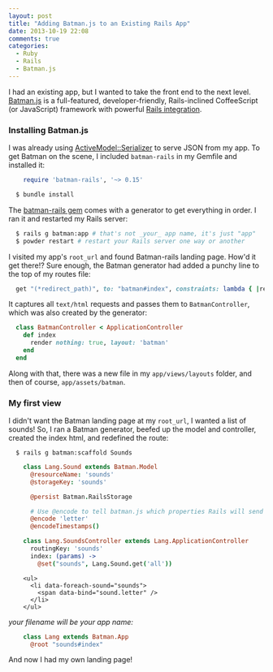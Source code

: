```yaml
---
layout: post
title: "Adding Batman.js to an Existing Rails App"
date: 2013-10-19 22:08
comments: true
categories:
  - Ruby
  - Rails
  - Batman.js
---
```


I had an existing app, but I wanted to take the front end to the next level. [Batman.js](http://batmanjs.org/) is a full-featured, developer-friendly, Rails-inclined CoffeeScript (or JavaScript) framework with powerful [Rails integration](https://github.com/batmanjs/batman-rails).

<!-- more -->


### Installing Batman.js

I was already using [ActiveModel::Serializer](https://github.com/rails-api/active_model_serializers) to serve JSON from my app. To get Batman on the scene, I included
`batman-rails` in my Gemfile and installed it:

```ruby Gemfile.rb
    require 'batman-rails', '~> 0.15'
```

```bash
  $ bundle install
```

The [batman-rails gem](https://github.com/batmanjs/batman-rails) comes with a generator to get everything in order.
I ran it and restarted my Rails server:

```bash
  $ rails g batman:app # that's not _your_ app name, it's just "app"
  $ powder restart # restart your Rails server one way or another
```

I visited my app's `root_url` and found Batman-rails landing page. How'd it get there!? Sure enough, the Batman generator had added a punchy line to the top of my routes file:

```ruby config/routes.rb
  get "(*redirect_path)", to: "batman#index", constraints: lambda { |request| request.format == "text/html" }
```

It captures all `text/html` requests and passes them to `BatmanController`, which was also created by the generator:

```ruby app/controllers/batman_controller
  class BatmanController < ApplicationController
    def index
      render nothing: true, layout: 'batman'
    end
  end
```

Along with that, there was a new file in my `app/views/layouts` folder, and then of course, `app/assets/batman`.

### My first view

I didn't want the Batman landing page at my `root_url`, I wanted a list of sounds! So, I ran a Batman generator, beefed up the model and controller, created the index html, and redefined the route:

```
  $ rails g batman:scaffold Sounds
```


```coffeescript app/assets/batman/models/sound.js.coffee
    class Lang.Sound extends Batman.Model
      @resourceName: 'sounds'
      @storageKey: 'sounds'

      @persist Batman.RailsStorage

      # Use @encode to tell batman.js which properties Rails will send back with its JSON.
      @encode 'letter'
      @encodeTimestamps()
```


```coffeescript app/assets/batman/controllers/sounds_controller.js.coffee
    class Lang.SoundsController extends Lang.ApplicationController
      routingKey: 'sounds'
      index: (params) ->
        @set("sounds", Lang.Sound.get('all'))
```

```haml app/assets/batman/html/sounds/index.html
    <ul>
      <li data-foreach-sound="sounds">
        <span data-bind="sound.letter" />
      </li>
    </ul>
```


_your filename will be your app name:_
```coffeescript app/assets/batman/lang.js.coffee
    class Lang extends Batman.App
      @root "sounds#index"
```

And now I had my own landing page!

